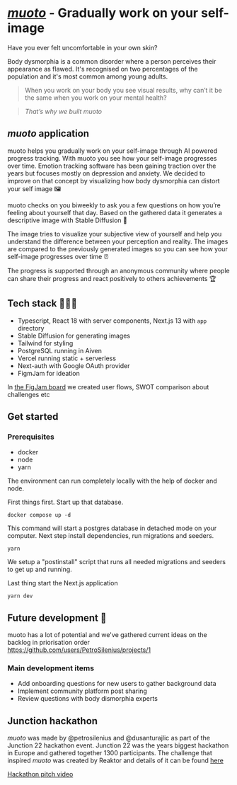 # [_muoto_](https://muoto.vercel.app) - Gradually work on your self-image

Have you ever felt uncomfortable in your own skin?

Body dysmorphia is a common disorder where a person perceives their appearance as flawed. It's recognised on two percentages of the population and it's most common among young adults.

> When you work on your body you see visual results, why can’t it be the same when you work on your mental health?

> _That’s why we built muoto_

## _muoto_ application

muoto helps you gradually work on your self-image through AI powered progress tracking. With muoto you see how your self-image progresses over time. Emotion tracking software has been gaining traction over the years but focuses mostly on depression and anxiety. We decided to improve on that concept by visualizing how body dysmorphia can distort your self image 🖼

muoto checks on you biweekly to ask you a few questions on how you’re feeling about yourself that day. Based on the gathered data it generates a descriptive image with Stable Diffusion 🤖

The image tries to visualize your subjective view of yourself and help you understand the difference between your perception and reality. The images are compared to the previously generated images so you can see how your self-image progresses over time ⏰

The progress is supported through an anonymous community where people can share their progress and react positively to others achievements 🏆

## Tech stack 🧑🏻‍💻

- Typescript, React 18 with server components, Next.js 13 with `app` directory
- Stable Diffusion for generating images
- Tailwind for styling
- PostgreSQL running in Aiven
- Vercel running static + serverless
- Next-auth with Google OAuth provider
- FigmJam for ideation

In [the FigJam board](https://www.figma.com/file/H66nDqEaomLcOmUuFqia8R/Junction---muoto?node-id=0%3A1) we created user flows, SWOT comparison about challenges etc

## Get started
### Prerequisites
- docker
- node
- yarn

The environment can run completely locally with the help of docker and node.

First things first. Start up that database.

```shell
docker compose up -d
```

This command will start a postgres database in detached mode on your computer.
Next step install dependencies, run migrations and seeders.

```shell
yarn
```

We setup a "postinstall" script that runs all needed migrations and seeders to get up and running.

Last thing start the Next.js application
```shell
yarn dev
```

## Future development 🔮

muoto has a lot of potential and we've gathered current ideas on the backlog in priorisation order
https://github.com/users/PetroSilenius/projects/1

### Main development items

- Add onboarding questions for new users to gather background data
- Implement community platform post sharing
- Review questions with body dismorphia experts

## Junction hackathon

_muoto_ was made by @petrosilenius and @dusanturajlic as part of the Junction 22 hackathon event. Junction 22 was the years biggest hackathon in Europe and gathered together 1300 participants. The challenge that inspired _muoto_ was created by Reaktor and details of it can be found [here](https://www.junction2022.com/challenges-new/reaktor)

[Hackathon pitch video](https://youtu.be/8337rJqO4Pg)
